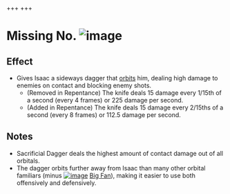 +++
+++

 # Missing No. ![image](/image/Missing_No..png) 


Effect
--------


* Gives Isaac a sideways dagger that [orbits](/wiki/Orbital_familiar "Orbital familiar") him, dealing high damage to enemies on contact and blocking enemy shots.
	+ (Removed in Repentance) The knife deals 15 damage every 1/15th of a second (every 4 frames) or 225 damage per second.
	+ (Added in Repentance) The knife deals 15 damage every 2/15ths of a second (every 8 frames) or 112.5 damage per second.


Notes
-------


* Sacrificial Dagger deals the highest amount of contact damage out of all orbitals.
* The dagger orbits further away from Isaac than many other orbital familiars (minus [![image](/image/Big_Fan.png)](/wiki/Big_Fan "Big Fan") [Big Fan](/wiki/Big_Fan "Big Fan")), making it easier to use both offensively and defensively.



